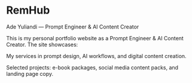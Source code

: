 # RemHub
Ade Yuliandi — Prompt Engineer & AI Content Creator

This is my personal portfolio website as a Prompt Engineer & AI Content Creator.
The site showcases:

My services in prompt design, AI workflows, and digital content creation.

Selected projects: e-book packages, social media content packs, and landing page copy.
